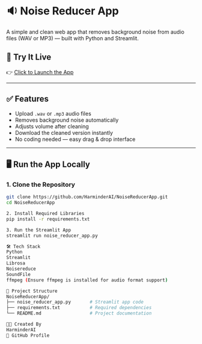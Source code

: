 # 🔉 Noise Reducer App

A simple and clean web app that removes background noise from audio files (WAV or MP3) — built with Python and Streamlit.

## 🚀 Try It Live

👉 [Click to Launch the App](https://harminderai-noisereducerapp.streamlit.app)

---

## ✅ Features

- Upload `.wav` or `.mp3` audio files
- Removes background noise automatically
- Adjusts volume after cleaning
- Download the cleaned version instantly
- No coding needed — easy drag & drop interface

---

## 🖥️ Run the App Locally

### 1. Clone the Repository

```bash
git clone https://github.com/HarminderAI/NoiseReducerApp.git
cd NoiseReducerApp

2. Install Required Libraries
pip install -r requirements.txt

3. Run the Streamlit App
streamlit run noise_reducer_app.py

🛠️ Tech Stack
Python
Streamlit
Librosa
Noisereduce
SoundFile
ffmpeg (Ensure ffmpeg is installed for audio format support)

📁 Project Structure
NoiseReducerApp/
├── noise_reducer_app.py       # Streamlit app code
├── requirements.txt           # Required dependencies
└── README.md                  # Project documentation

👨‍💻 Created By
HarminderAI
🔗 GitHub Profile
